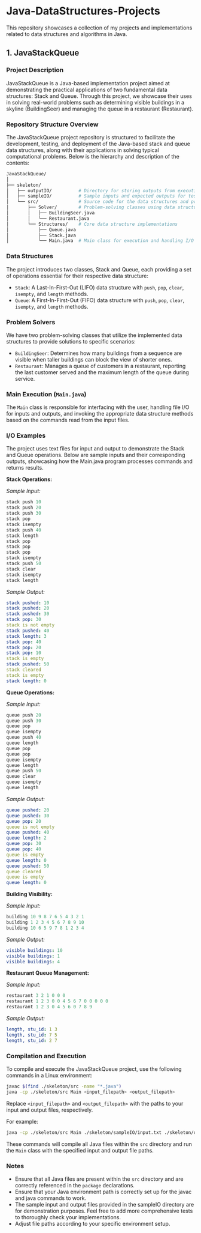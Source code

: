 # Java-DataStructures-Projects
This repository showcases a collection of my projects and implementations related to data structures and algorithms in Java.

## 1. JavaStackQueue
### Project Description
JavaStackQueue is a Java-based implementation project aimed at demonstrating the practical applications of two fundamental data structures: Stack and Queue. Through this project, we showcase their uses in solving real-world problems such as determining visible buildings in a skyline (BuildingSeer) and managing the queue in a restaurant (Restaurant).

### Repository Structure Overview
The JavaStackQueue project repository is structured to facilitate the development, testing, and deployment of the Java-based stack and queue data structures, along with their applications in solving typical computational problems. Below is the hierarchy and description of the contents:

```bash
JavaStackQueue/
│
├── skeleton/
│   ├── outputIO/          # Directory for storing outputs from execution
│   ├── sampleIO/          # Sample inputs and expected outputs for testing
│   └── src/               # Source code for the data structures and problem solvers
│       ├── Solver/        # Problem-solving classes using data structures
│       │   ├── BuildingSeer.java
│       │   └── Restaurant.java
│       └── Structures/    # Core data structure implementations
│           ├── Queue.java
│           ├── Stack.java
│           └── Main.java  # Main class for execution and handling I/O
```

### Data Structures
The project introduces two classes, Stack and Queue, each providing a set of operations essential for their respective data structure:

- `Stack`: A Last-In-First-Out (LIFO) data structure with `push`, `pop`, `clear`, `isempty`, and `length` methods.
- `Queue`: A First-In-First-Out (FIFO) data structure with `push`, `pop`, `clear`, `isempty`, and `length` methods.

### Problem Solvers
We have two problem-solving classes that utilize the implemented data structures to provide solutions to specific scenarios:

- `BuildingSeer`: Determines how many buildings from a sequence are visible when taller buildings can block the view of shorter ones.
- `Restaurant`: Manages a queue of customers in a restaurant, reporting the last customer served and the maximum length of the queue during service.

### Main Execution (`Main.java`)
The `Main` class is responsible for interfacing with the user, handling file I/O for inputs and outputs, and invoking the appropriate data structure methods based on the commands read from the input files.

### I/O Examples
The project uses text files for input and output to demonstrate the Stack and Queue operations. Below are sample inputs and their corresponding outputs, showcasing how the Main.java program processes commands and returns results.

**Stack Operations:**

*Sample Input:*
```c
stack push 10
stack push 20
stack push 30
stack pop
stack isempty
stack push 40
stack length
stack pop
stack pop
stack pop
stack isempty
stack push 50
stack clear
stack isempty
stack length
```

*Sample Output:*
```yaml
stack pushed: 10
stack pushed: 20
stack pushed: 30
stack pop: 30
stack is not empty
stack pushed: 40
stack length: 3
stack pop: 40
stack pop: 20
stack pop: 10
stack is empty
stack pushed: 50
stack cleared
stack is empty
stack length: 0
```

**Queue Operations:**

*Sample Input:*
```c
queue push 20
queue push 30
queue pop
queue isempty
queue push 40
queue length
queue pop
queue pop
queue isempty
queue length
queue push 50
queue clear
queue isempty
queue length
```

*Sample Output:*
```yaml
queue pushed: 20
queue pushed: 30
queue pop: 20
queue is not empty
queue pushed: 40
queue length: 2
queue pop: 30
queue pop: 40
queue is empty
queue length: 0
queue pushed: 50
queue cleared
queue is empty
queue length: 0
```

**Building Visibility:**

*Sample Input:*
```c
building 10 9 8 7 6 5 4 3 2 1
building 1 2 3 4 5 6 7 8 9 10
building 10 6 5 9 7 8 1 2 3 4
```

*Sample Output:*
```yaml
visible buildings: 10
visible buildings: 1
visible buildings: 4
```

**Restaurant Queue Management:**

*Sample Input:*
```c
restaurant 3 2 1 0 0 0
restaurant 1 2 3 0 0 4 5 6 7 0 0 0 0 0
restaurant 1 2 3 0 4 5 6 0 7 8 9
```

*Sample Output:*
```yaml
length, stu_id: 1 3
length, stu_id: 7 5
length, stu_id: 2 7
```

### Compilation and Execution
To compile and execute the JavaStackQueue project, use the following commands in a Linux environment:

```bash
javac $(find ./skeleton/src -name "*.java")
java -cp ./skeleton/src Main <input_filepath> <output_filepath>
```

Replace `<input_filepath>` and `<output_filepath>` with the paths to your input and output files, respectively.

For example:

```bash
java -cp ./skeleton/src Main ./skeleton/sampleIO/input.txt ./skeleton/outputIO/output.txt
```

These commands will compile all Java files within the `src` directory and run the `Main` class with the specified input and output file paths.

### Notes
- Ensure that all Java files are present within the `src` directory and are correctly referenced in the `package` declarations.
- Ensure that your Java environment path is correctly set up for the javac and java commands to work.
- The sample input and output files provided in the sampleIO directory are for demonstration purposes. Feel free to add more comprehensive tests to thoroughly check your implementations.
- Adjust file paths according to your specific environment setup.